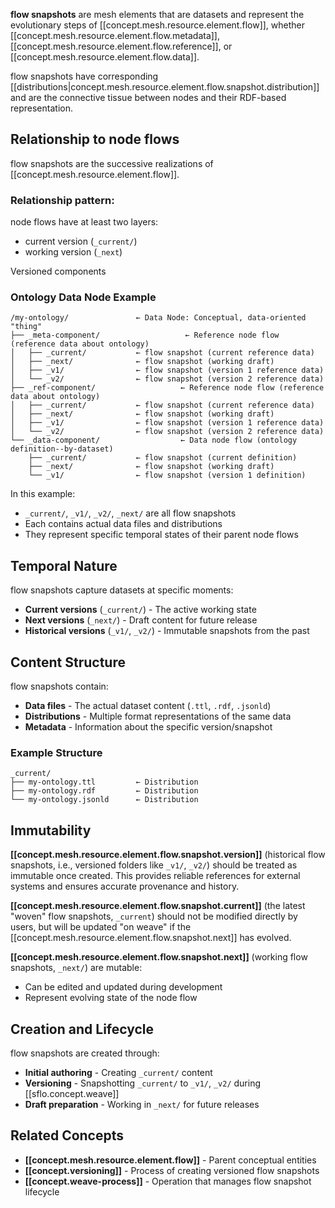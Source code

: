 
**flow snapshots** are mesh elements that are datasets and represent the evolutionary steps of [[concept.mesh.resource.element.flow]], whether [[concept.mesh.resource.element.flow.metadata]], [[concept.mesh.resource.element.flow.reference]], or [[concept.mesh.resource.element.flow.data]]. 

flow snapshots have corresponding [[distributions|concept.mesh.resource.element.flow.snapshot.distribution]] and are the connective tissue between nodes and their RDF-based representation.

## Relationship to node flows

flow snapshots are the successive realizations of [[concept.mesh.resource.element.flow]].

### Relationship pattern:

node flows have at least two layers:

- current version (`_current/`)
- working version (`_next`)

Versioned components 

### Ontology Data Node Example

```file
/my-ontology/               ← Data Node: Conceptual, data-oriented "thing"
├── _meta-component/                   ← Reference node flow (reference data about ontology)
│   ├── _current/           ← flow snapshot (current reference data)
│   ├── _next/              ← flow snapshot (working draft)
│   ├── _v1/                ← flow snapshot (version 1 reference data)
│   └── _v2/                ← flow snapshot (version 2 reference data)
├── _ref-component/                   ← Reference node flow (reference data about ontology)
│   ├── _current/           ← flow snapshot (current reference data)
│   ├── _next/              ← flow snapshot (working draft)
│   ├── _v1/                ← flow snapshot (version 1 reference data)
│   └── _v2/                ← flow snapshot (version 2 reference data)
└── _data-component/                  ← Data node flow (ontology definition--by-dataset)
    ├── _current/           ← flow snapshot (current definition)
    ├── _next/              ← flow snapshot (working draft)
    └── _v1/                ← flow snapshot (version 1 definition)
```

In this example:
- `_current/`, `_v1/`, `_v2/`, `_next/` are all flow snapshots
- Each contains actual data files and distributions
- They represent specific temporal states of their parent node flows

## Temporal Nature

flow snapshots capture datasets at specific moments:

- **Current versions** (`_current/`) - The active working state
- **Next versions** (`_next/`) - Draft content for future release
- **Historical versions** (`_v1/`, `_v2/`) - Immutable snapshots from the past

## Content Structure

flow snapshots contain:
- **Data files** - The actual dataset content (`.ttl`, `.rdf`, `.jsonld`)
- **Distributions** - Multiple format representations of the same data
- **Metadata** - Information about the specific version/snapshot

### Example Structure
```file
_current/
├── my-ontology.ttl         ← Distribution
├── my-ontology.rdf         ← Distribution  
└── my-ontology.jsonld      ← Distribution
```

## Immutability

**[[concept.mesh.resource.element.flow.snapshot.version]]** (historical flow snapshots, i.e., versioned folders like `_v1/`, `_v2/`) should be treated as immutable once created. This provides reliable references for external systems and ensures accurate provenance and history.

**[[concept.mesh.resource.element.flow.snapshot.current]]** (the latest "woven" flow snapshots, `_current`) should not be modified directly by users, but will be updated "on weave" if the [[concept.mesh.resource.element.flow.snapshot.next]] has evolved. 

**[[concept.mesh.resource.element.flow.snapshot.next]]** (working flow snapshots, `_next/`) are mutable:
- Can be edited and updated during development
- Represent evolving state of the node flow

## Creation and Lifecycle

flow snapshots are created through:
- **Initial authoring** - Creating `_current/` content
- **Versioning** - Snapshotting `_current/` to `_v1/`, `_v2/` during [[sflo.concept.weave]]
- **Draft preparation** - Working in `_next/` for future releases

## Related Concepts

- **[[concept.mesh.resource.element.flow]]** - Parent conceptual entities
- **[[concept.versioning]]** - Process of creating versioned flow snapshots
- **[[concept.weave-process]]** - Operation that manages flow snapshot lifecycle
